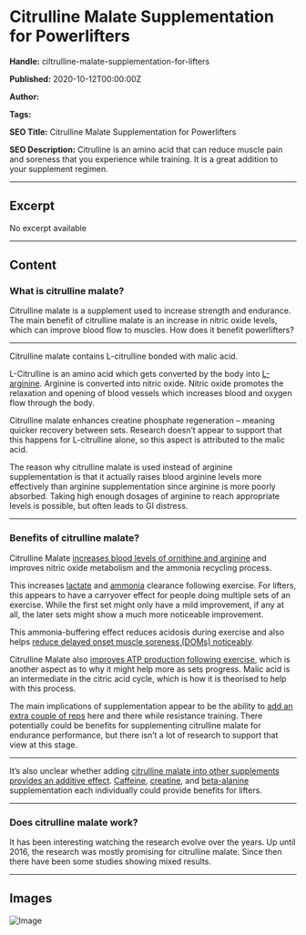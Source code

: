 # Citrulline Malate Supplementation for Powerlifters

**Handle:** ciltrulline-malate-supplementation-for-lifters

**Published:** 2020-10-12T00:00:00Z

**Author:**  

**Tags:** 

**SEO Title:** Citrulline Malate Supplementation for Powerlifters 

**SEO Description:** Citrulline is an amino acid that can reduce muscle pain and soreness that you experience while training. It is a great addition to your supplement regimen.

---

## Excerpt

No excerpt available

---

## Content

### What is citrulline malate?

Citrulline malate is a supplement used to increase strength and endurance. The main benefit of citrulline malate is an increase in nitric oxide levels, which can improve blood flow to muscles. How does it benefit powerlifters?

---

Citrulline malate contains L-citrulline bonded with malic acid.

L-Citrulline is an amino acid which gets converted by the body into [L-arginine](https://www.vpa.com.au/products/aakg?_pos=3&_sid=fd7d5935f&_ss=r). Arginine is converted into nitric oxide. Nitric oxide promotes the relaxation and opening of blood vessels which increases blood and oxygen flow through the body.

Citrulline malate enhances creatine phosphate regeneration – meaning quicker recovery between sets. Research doesn’t appear to support that this happens for L-citrulline alone, so this aspect is attributed to the malic acid.

The reason why citrulline malate is used instead of arginine supplementation is that it actually raises blood arginine levels more effectively than arginine supplementation since arginine is more poorly absorbed. Taking high enough dosages of arginine to reach appropriate levels is possible, but often leads to GI distress.

---

### Benefits of citrulline malate?

Citrulline Malate [increases blood levels of ornithine and arginine](https://www.ncbi.nlm.nih.gov/pubmed/17953788?dopt=Abstract) and improves nitric oxide metabolism and the ammonia recycling process.

This increases [lactate](https://www.medigraphic.com/cgi-bin/new/resumenI.cgi?IDARTICULO=36827) and [ammonia](https://www.ncbi.nlm.nih.gov/pubmed/28664349) clearance following exercise. For lifters, this appears to have a carryover effect for people doing multiple sets of an exercise. While the first set might only have a mild improvement, if any at all, the later sets might show a much more noticeable improvement.

This ammonia-buffering effect reduces acidosis during exercise and also helps [reduce delayed onset muscle soreness (DOMs) noticeably](https://www.ncbi.nlm.nih.gov/pubmed/7440292?dopt=Abstract).

Citrulline Malate also [improves ATP production following exercise](https://www.ncbi.nlm.nih.gov/pubmed/12145119?dopt=Abstract), which is another aspect as to why it might help more as sets progress. Malic acid is an intermediate in the citric acid cycle, which is how it is theorised to help with this process.

The main implications of supplementation appear to be the ability to [add an extra couple of reps](https://www.ncbi.nlm.nih.gov/pubmed/26658899) here and there while resistance training. There potentially could be benefits for supplementing citrulline malate for endurance performance, but there isn’t a lot of research to support that view at this stage.

---

It’s also unclear whether adding [citrulline malate into other supplements provides an additive effect](https://www.ncbi.nlm.nih.gov/pubmed/23281794?dopt=Abstract). [Caffeine](https://idealnutrition.com.au/the-low-down-on-caffeine-and-sports-performance/), [creatine](https://idealnutrition.com.au/creatine/), and [beta-alanine](https://idealnutrition.com.au/?s=beta+alanine) supplementation each individually could provide benefits for lifters.

---

### Does citrulline malate work?

It has been interesting watching the research evolve over the years. Up until 2016, the research was mostly promising for citrulline malate. Since then there have been some studies showing mixed results.

---

## Images

![Image](undefined)

